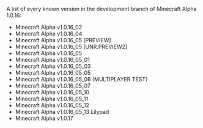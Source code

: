A list of every known version in the development branch of Minecraft Alpha 1.0.16:
* Minecraft Alpha v1.0.16_02
* Minecraft Alpha v1.0.16_04
* Minecraft Alpha v1.0.16_05 [PREVIEW]
* Minecraft Alpha v1.0.16_05 [UNR.PREVIEW2]
* Minecraft Alpha v1.0.16_05
* Minecraft Alpha v1.0.16_05_01
* Minecraft Alpha v1.0.16_05_03
* Minecraft Alpha v1.0.16_05_05
* Minecraft Alpha v1.0.16_05_06 (MULTIPLAYER TEST)
* Minecraft Alpha v1.0.16_05_07
* Minecraft Alpha v1.0.16_05_10
* Minecraft Alpha v1.0.16_05_11
* Minecraft Alpha v1.0.16_05_12
* Minecraft Alpha v1.0.16_05_13 Lilypad
* Minecraft Alpha v1.0.17
